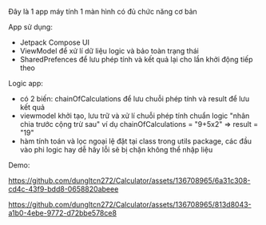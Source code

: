 Đây là 1 app máy tính 1 màn hình có đủ chức năng cơ bản

App sử dụng: 
 - Jetpack Compose UI
 - ViewModel để xử lí dữ liệu logic và bảo toàn trạng thái
 - SharedPrefences để lưu phép tính và kết quả lại cho lần khởi động tiếp theo 

Logic app: 
 - có 2 biến: chainOfCalculations để lưu chuỗi phép tính và result để lưu kết quả
 - viewmodel khởi tạo, lưu trữ và xử lí chuỗi phép tính chuẩn logic "nhân chia trước cộng trừ sau" ví dụ chainOfCalculations = "9+5x2" => result = "19"
 - hàm tính toán và lọc ngoại lệ đặt tại class trong utils package, các đầu vào phi logic hay dễ hây lỗi sẽ bị chặn không thể nhập liệu

Demo: 

https://github.com/dungltcn272/Calculator/assets/136708965/6a31c308-cd4c-43f9-bdd8-0658820abeee




https://github.com/dungltcn272/Calculator/assets/136708965/813d8043-a1b0-4ebe-9772-d72bbe578ce8



